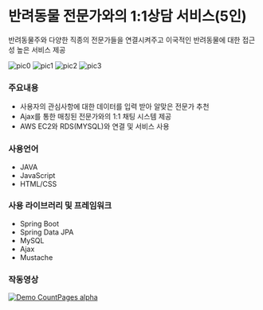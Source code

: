 # 반려동물 전문가와의 1:1상담 서비스(5인)
반려동물주와 다양한 직종의 전문가들을 연결시켜주고 이국적인 반려동물에 대한 접근성 높은 서비스 제공  

![pic0](https://user-images.githubusercontent.com/37195463/115142813-bbae0700-a07e-11eb-89f0-843dd3e3424c.png)
![pic1](https://user-images.githubusercontent.com/37195463/115142782-93260d00-a07e-11eb-9e38-2e46b1405ead.png)
![pic2](https://user-images.githubusercontent.com/37195463/115142783-93bea380-a07e-11eb-87a9-865f73569d5c.png)
![pic3](https://user-images.githubusercontent.com/37195463/115142816-be106100-a07e-11eb-8e54-4c46130f8c9f.png)

### 주요내용
+ 사용자의 관심사항에 대한 데이터를 입력 받아 알맞은 전문가 추천
+ Ajax를 통한 매칭된 전문가와의 1:1 채팅 시스템 제공
+ AWS EC2와 RDS(MYSQL)와 연결 및 서비스 사용

### 사용언어
+ JAVA
+ JavaScript
+ HTML/CSS

### 사용 라이브러리 및 프레임워크
+ Spring Boot
+ Spring Data JPA
+ MySQL
+ Ajax
+ Mustache

### 작동영상
[![Demo CountPages alpha](https://j.gifs.com/p8rxX6.gif)](https://www.youtube.com/watch?v=DRu6QQeXOZY)
